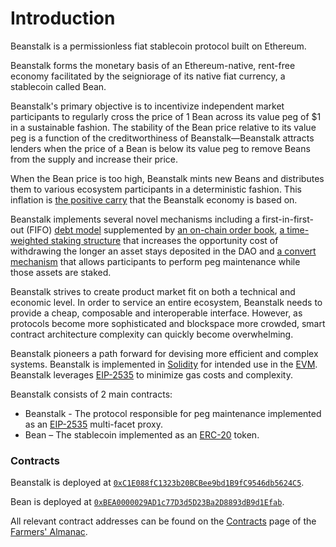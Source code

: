 # Introduction

Beanstalk is a permissionless fiat stablecoin protocol built on Ethereum.

Beanstalk forms the monetary basis of an Ethereum-native, rent-free economy facilitated by the seigniorage of its native fiat currency, a stablecoin called Bean.

Beanstalk's primary objective is to incentivize independent market participants to regularly cross the price of 1 Bean across its value peg of $1 in a sustainable fashion. The stability of the Bean price relative to its value peg is a function of the creditworthiness of Beanstalk—Beanstalk attracts lenders when the price of a Bean is below its value peg to remove Beans from the supply and increase their price.&#x20;

When the Bean price is too high, Beanstalk mints new Beans and distributes them to various ecosystem participants in a deterministic fashion. This inflation is [the positive carry](https://docs.bean.money/introduction/why-beanstalk#carrying-costs) that the Beanstalk economy is based on.&#x20;

Beanstalk implements several novel mechanisms including a first-in-first-out (FIFO) [debt model](https://docs.bean.money/farm/field#pods) supplemented by [an on-chain order book](https://docs.bean.money/farm/market#the-pod-market), [a time-weighted staking structure](https://docs.bean.money/farm/silo#the-stalk-system) that increases the opportunity cost of withdrawing the longer an asset stays deposited in the DAO and [a convert mechanism](https://docs.bean.money/peg-maintenance/convert) that allows participants to perform peg maintenance while those assets are staked.

Beanstalk strives to create product market fit on both a technical and economic level. In order to service an entire ecosystem, Beanstalk needs to provide a cheap, composable and interoperable interface. However, as protocols become more sophisticated and blockspace more crowded, smart contract architecture complexity can quickly become overwhelming.&#x20;

Beanstalk pioneers a path forward for devising more efficient and complex systems. Beanstalk is implemented in [Solidity](https://docs.soliditylang.org/) for intended use in the [EVM](https://ethereum.org/en/developers/docs/evm/). Beanstalk leverages [EIP-2535](https://eips.ethereum.org/EIPS/eip-2535) to minimize gas costs and complexity.

Beanstalk consists of 2 main contracts:

* Beanstalk - The protocol responsible for peg maintenance implemented as an [EIP-2535](https://eips.ethereum.org/EIPS/eip-2535) multi-facet proxy.
* Bean – The stablecoin implemented as an [ERC-20](https://ethereum.org/en/developers/docs/standards/tokens/erc-20/) token.

### Contracts

Beanstalk is deployed at [`0xC1E088fC1323b20BCBee9bd1B9fC9546db5624C5`](https://etherscan.io/address/0xc1e088fc1323b20bcbee9bd1b9fc9546db5624c5).

Bean is deployed at [`0xBEA0000029AD1c77D3d5D23Ba2D8893dB9d1Efab`](https://etherscan.io/address/0xBEA0000029AD1c77D3d5D23Ba2D8893dB9d1Efab).

All relevant contract addresses can be found on the [Contracts](https://docs.bean.money/protocol-resources/contracts) page of the [Farmers' Almanac](https://docs.bean.money/).
